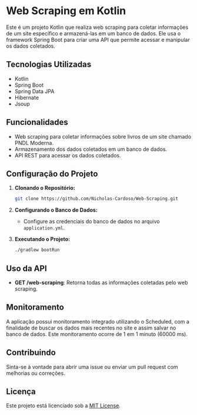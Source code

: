 # Web Scraping em Kotlin

Este é um projeto Kotlin que realiza web scraping para coletar informações de um site específico e armazená-las em um banco de dados. Ele usa o framework Spring Boot para criar uma API que permite acessar e manipular os dados coletados.

## Tecnologias Utilizadas

- Kotlin
- Spring Boot
- Spring Data JPA
- Hibernate
- Jsoup

## Funcionalidades

- Web scraping para coletar informações sobre livros de um site chamado PNDL Moderna.
- Armazenamento dos dados coletados em um banco de dados.
- API REST para acessar os dados coletados.

## Configuração do Projeto

1. **Clonando o Repositório:**
   ```bash
   git clone https://github.com/Nicholas-Cardoso/Web-Scraping.git
   ```

2. **Configurando o Banco de Dados:**
   - Configure as credenciais do banco de dados no arquivo `application.yml`.

3. **Executando o Projeto:**
   ```bash
   ./gradlew bootRun
   ```

## Uso da API

- **GET /web-scraping**: Retorna todas as informações coletadas pelo web scraping.

## Monitoramento

A aplicação possui monitoramento integrado utilizando o Scheduled, com a finalidade de buscar os dados mais recentes no site e assim salvar no banco de dados.
Este monitoramento ocorre de 1 em 1 minuto (60000 ms).

## Contribuindo

Sinta-se à vontade para abrir uma issue ou enviar um pull request com melhorias ou correções.

## Licença

Este projeto está licenciado sob a [MIT License](https://opensource.org/licenses/MIT).
